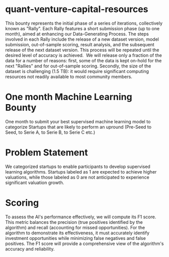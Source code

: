 # quant-venture-capital-resources
This bounty represents the initial phase of a series of iterations, collectively known as "Rally". Each Rally features a short submission phase (up to one month), aimed at enhancing our Data-Generating Process. The steps involved in each Rally include the release of a new dataset version, model submission, out-of-sample scoring, result analysis, and the subsequent release of the next dataset version. This process will be repeated until the desired level of accuracy is achieved.
‍
We will release only a fraction of the data for a number of reasons: first, some of the data is kept on-hold for the next "Rallies" and for out-of-sample scoring. Secondly, the size of the dataset is challenging (1.5 TB): it would require significant computing resources not readily available to most community members.


# One month Machine Learning Bounty
One month to submit your best supervised machine learning model to categorize Startups that are likely to perform an upround (Pre-Seed to Seed, to Serie A, to Serie B, to Serie C etc.)

# Problem Statement
We categorized startups to enable participants to develop supervised learning algorithms. Startups labeled as 1 are expected to achieve higher valuations, while those labeled as 0 are not anticipated to experience significant valuation growth.

# Scoring
To assess the AI's performance effectively, we will compute its F1 score. This metric balances the precision (true positives identified by the algorithm) and recall (accounting for missed opportunities). For the algorithm to demonstrate its effectiveness, it must accurately identify investment opportunities while minimizing false negatives and false positives. The F1 score will provide a comprehensive view of the algorithm's accuracy and reliability.
